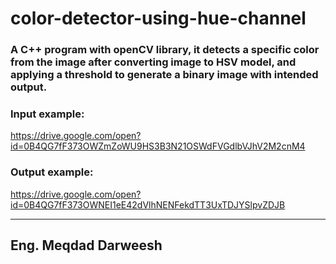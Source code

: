 # color-detector-using-hue-channel
### A C++ program with openCV library, it detects a specific color from the image after converting image to HSV model, and applying a threshold to generate a binary image with intended output. 

### Input example:
https://drive.google.com/open?id=0B4QG7fF373OWZmZoWU9HS3B3N21OSWdFVGdlbVJhV2M2cnM4

### Output example:
https://drive.google.com/open?id=0B4QG7fF373OWNEI1eE42dVlhNENFekdTT3UxTDJYSlpvZDJB

_______________________________________________
## Eng. Meqdad Darweesh
